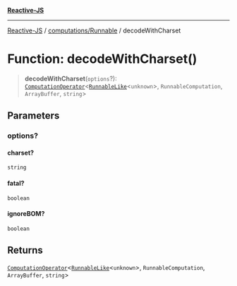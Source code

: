 [**Reactive-JS**](../../../README.md)

***

[Reactive-JS](../../../README.md) / [computations/Runnable](../README.md) / decodeWithCharset

# Function: decodeWithCharset()

> **decodeWithCharset**(`options`?): [`ComputationOperator`](../../type-aliases/ComputationOperator.md)\<[`RunnableLike`](../../interfaces/RunnableLike.md)\<`unknown`\>, `RunnableComputation`, `ArrayBuffer`, `string`\>

## Parameters

### options?

#### charset?

`string`

#### fatal?

`boolean`

#### ignoreBOM?

`boolean`

## Returns

[`ComputationOperator`](../../type-aliases/ComputationOperator.md)\<[`RunnableLike`](../../interfaces/RunnableLike.md)\<`unknown`\>, `RunnableComputation`, `ArrayBuffer`, `string`\>
